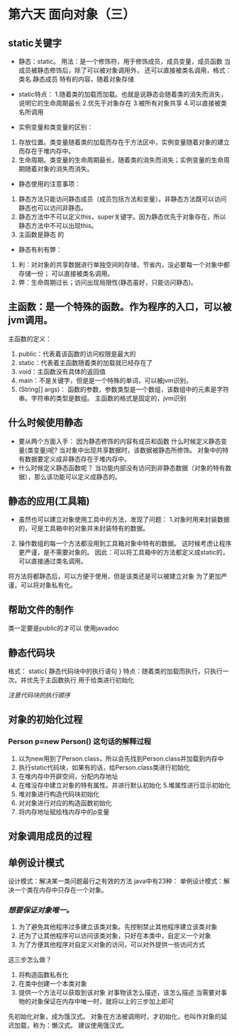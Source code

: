 # 第六天 面向对象（三）
## static关键字
* 静态：static。
用法：是一个修饰符，用于修饰成员，成员变量，成员函数
当成员被静态修饰后，除了可以被对象调用外，
还可以直接被类名调用，格式：类名.静态成员
特有的内容，随着对象存储

* static特点：
1.随着类的加载而加载。也就是说静态会随着类的消失而消失，说明它的生命周期最长
2.优先于对象存在
3.被所有对象共享
4.可以直接被类名所调用

* 实例变量和类变量的区别：
1. 存放位置。类变量随着类的加载而存在于方法区中，实例变量随着对象的建立而存在于堆内存中。
2. 生命周期。类变量的生命周期最长，随着类的消失而消失；实例变量的生命周期随着对象的消失而消失。
* 静态使用的注意事项：
1. 静态方法只能访问静态成员（成员包括方法和变量）。非静态方法既可以访问静态也可以访问非静态。
2. 静态方法中不可以定义this，super关键字。因为静态优先于对象存在，所以静态方法中不可以出现this。
3. 主函数是静态 的
* 静态有利有弊：
1. 利：对对象的共享数据进行单独空间的存储，节省内，没必要每一个对象中都存储一份；
     可以直接被类名调用。
2. 弊：生命周期过长；访问出现局限性(静态虽好，只能访问静态)。

## 主函数：是一个特殊的函数。作为程序的入口，可以被jvm调用。
主函数的定义：
1. public：代表着该函数的访问权限是最大的
2. static：代表着主函数随着类的加载就已经存在了
3. void：主函数没有具体的返回值
4. main：不是关键字，但是是一个特殊的单词，可以被jvm识别。
5. (String[] args)： 函数的参数，参数类型是一个数组，该数组中的元素是字符串。字符串的类型是数组。
主函数的格式是固定的，jvm识别

## 什么时候使用静态
* 要从两个方面入手：
    因为静态修饰的内容有成员和函数
    什么时候定义静态变量(类变量)呢?
    当对象中出现共享数据时，该数据被静态所修饰。
    对象中的特有数据要定义成非静态存在于堆内存中。
* 什么时候定义静态函数呢？
当功能内部没有访问到非静态数据（对象的特有数据），那么该功能可以定义成静态的。

## 静态的应用(工具箱)
* 虽然也可以建立对象使用工具中的方法，发现了问题：
1.对象时用来封装数据的，可是工具箱中的对象并未封装特有的数据。
2. 操作数组的每一个方法都没用到工具箱对象中特有的数据。
这时候考虑让程序更严谨，是不需要对象的。
因此：可以将工具箱中的方法都定义成static的，可以直接通过类名调用。

将方法将都静态后，可以方便于使用，但是该类还是可以被建立对象
为了更加严谨，可以将对象私有化。


## 帮助文件的制作
类一定要是public的才可以
使用javadoc

## 静态代码块
格式：
static{
    静态代码块中的执行语句
}
特点：随着类的加载而执行，只执行一次。并优先于主函数执行
用于给类进行初始化

*注意代码块的执行顺序*

## 对象的初始化过程
### Person p=new Person() 这句话的解释过程
1. 以为new用到了Person.class，所以会先找到Person.class并加载到内存中
2. 执行static代码块，如果有的话，给Person.class类进行初始化
3. 在堆内存中开辟空间，分配内存地址
4. 在堆没存中建立对象的特有属性。并进行默认初始化
5.堆属性进行显示初始化
6. 堆对象进行构造代码块初始化
7. 对对象进行对应的构造函数初始化
8. 将内存地址赋给栈内存中的p变量

## 对象调用成员的过程

## 单例设计模式
设计模式：解决某一类问题最行之有效的方法
java中有23种：
单例设计模式：解决一个类在内存中只存在一个对象。

### *想要保证对象唯一。*
1. 为了避免其他程序过多建立该类对象。先控制禁止其他程序建立该类对象
2. 还为了让其他程序可以访问该类对象，只好在本类中，自定义一个对象
3. 为了方便其他程序对自定义对象的访问，可以对外提供一些访问方式

这三步怎么做？
1. 将构造函数私有化
2. 在类中创建一个本类对象
3. 提供一个方法可以获取到该对象
对事物该怎么描述，该怎么描述
当需要对事物的对象保证在内存中唯一时，就将以上的三步加上即可

先初始化对象，成为饿汉式。
对象在方法被调用时，才初始化，也叫作对象的延迟加载，称为：懒汉式。
建议使用饿汉式。
